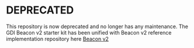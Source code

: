 # DEPRECATED

This repository is now deprecated and no longer has any maintenance. The GDI Beacon v2 starter kit has been unified with Beacon v2 reference implementation repository here [Beacon v2](https://github.com/EGA-archive/beacon2-ri-api)